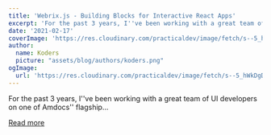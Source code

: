 ```yaml
---
title: 'Webrix.js - Building Blocks for Interactive React Apps'
excerpt: 'For the past 3 years, I''ve been working with a great team of UI developers on one of Amdocs'' flagship...'
date: '2021-02-17'
coverImage: 'https://res.cloudinary.com/practicaldev/image/fetch/s--5_hWkDgD--/c_imagga_scale,f_auto,fl_progressive,h_420,q_auto,w_1000/https://dev-to-uploads.s3.amazonaws.com/i/lkb69yqrw93rvtbsxpmm.jpg'
author:
  name: Koders
  picture: "assets/blog/authors/koders.png"
ogImage:
  url: 'https://res.cloudinary.com/practicaldev/image/fetch/s--5_hWkDgD--/c_imagga_scale,f_auto,fl_progressive,h_420,q_auto,w_1000/https://dev-to-uploads.s3.amazonaws.com/i/lkb69yqrw93rvtbsxpmm.jpg'
---
```


For the past 3 years, I''ve been working with a great team of UI developers on one of Amdocs'' flagship...

[Read more](https://dev.to/ykadosh/webrix-js-building-blocks-for-interactive-react-apps-4m54)
